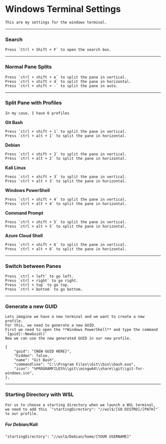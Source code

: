
# Windows Terminal Settings

    This are my settings for the windows terminal.

---
### Search

    Press `Ctrl + Shift + F` to open the search box.

---
### Normal Pane Splits

    Press `ctrl + shift + e` to split the pane in vertical.
    Press `ctrl + shift + d` to split the pane in horizontal.
    Press `ctrl + shift + -` to split the pane in auto.

---
### Split Pane with Profiles

    In my case, I have 6 profiles

**Git Bash**

    Press `ctrl + shift + 1` to split the pane in vertical.
    Press `ctrl + alt + 1` to split the pane in horizontal.

**Debian**

    Press `ctrl + shift + 2` to split the pane in vertical.
    Press `ctrl + alt + 2` to split the pane in horizontal.

**Kali Linux**

    Press `ctrl + shift + 3` to split the pane in vertical.
    Press `ctrl + alt + 3` to split the pane in horizontal.

**Windows PowerShell**

    Press `ctrl + shift + 4` to split the pane in vertical.
    Press `ctrl + alt + 4` to split the pane in horizontal.

**Command Prompt**

    Press `ctrl + shift + 5` to split the pane in vertical.
    Press `ctrl + alt + 5` to split the pane in horizontal.

**Azure Cloud Shell**

    Press `ctrl + shift + 6` to split the pane in vertical.
    Press `ctrl + alt + 6` to split the pane in horizontal.

---
### Switch between Panes

    Press `ctrl + left` to go left.
    Press `ctrl + right` to go right.
    Press `ctrl + top` to go top.
    Press `ctrl + bottom` to go bottom.

---
### Generate a new GUID

    Lets imagine we have a new terminal and we want to create a new profile.
    For this, we need to generate a new GUID.
    First we need to open the **Windows PowerShell** and type the command `[guid]::NewGuid()`
    Now we can use the new generated GUID in our new profile.
````
{
    "guid": "{NEW GUID HERE}",
    "hidden": false,
    "name": "Git Bash",
    "commandline": "C:\\Program Files\\Git\\bin\\bash.exe",
    "icon": "%PROGRAMFILES%\\git\\mingw64\\share\\git\\git-for-windows.ico",
},
````
---
### Starting Directory with WSL

    For us to choose a starting directory when we launch a WSL terminal, we need to add this `"startingDirectory": "//wsl$/[SO DISTRO]/[PATH]"` to our profile.

##### For Debian/Kali
````
"startingDirectory": "//wsl$/Debian/home/[YOUR USERNAME]"
````
